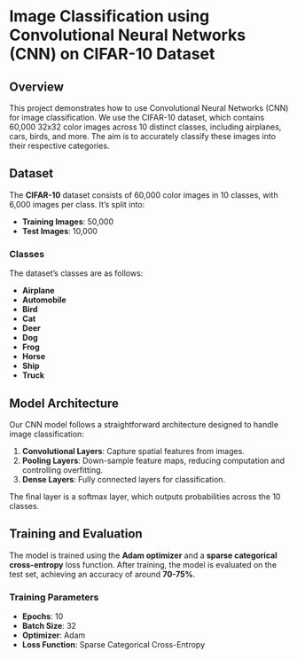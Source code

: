 
# Image Classification using Convolutional Neural Networks (CNN) on CIFAR-10 Dataset

## Overview
This project demonstrates how to use Convolutional Neural Networks (CNN) for image classification. We use the CIFAR-10 dataset, which contains 60,000 32x32 color images across 10 distinct classes, including airplanes, cars, birds, and more. The aim is to accurately classify these images into their respective categories.

## Dataset
The **CIFAR-10** dataset consists of 60,000 color images in 10 classes, with 6,000 images per class. It’s split into:
- **Training Images**: 50,000
- **Test Images**: 10,000

### Classes
The dataset’s classes are as follows:
- **Airplane**
- **Automobile**
- **Bird**
- **Cat**
- **Deer**
- **Dog**
- **Frog**
- **Horse**
- **Ship**
- **Truck**

## Model Architecture
Our CNN model follows a straightforward architecture designed to handle image classification:

1. **Convolutional Layers**: Capture spatial features from images.
2. **Pooling Layers**: Down-sample feature maps, reducing computation and controlling overfitting.
3. **Dense Layers**: Fully connected layers for classification.

The final layer is a softmax layer, which outputs probabilities across the 10 classes.

## Training and Evaluation
The model is trained using the **Adam optimizer** and a **sparse categorical cross-entropy** loss function. After training, the model is evaluated on the test set, achieving an accuracy of around **70-75%**.

### Training Parameters
- **Epochs**: 10
- **Batch Size**: 32
- **Optimizer**: Adam
- **Loss Function**: Sparse Categorical Cross-Entropy



